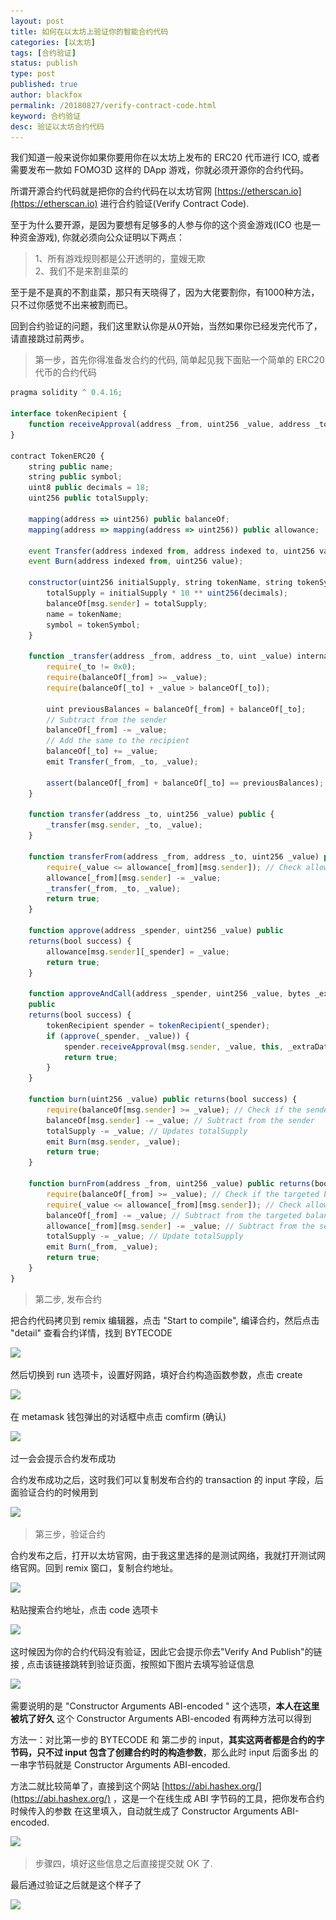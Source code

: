 ```yaml
---
layout: post
title: 如何在以太坊上验证你的智能合约代码
categories: [以太坊]
tags: [合约验证]
status: publish
type: post
published: true
author: blackfox
permalink: /20180827/verify-contract-code.html
keyword: 合约验证
desc: 验证以太坊合约代码
---
```


我们知道一般来说你如果你要用你在以太坊上发布的 ERC20 代币进行 ICO, 或者需要发布一款如 FOMO3D 这样的 DApp 游戏，你就必须开源你的合约代码。

所谓开源合约代码就是把你的合约代码在以太坊官网 [https://etherscan.io](https://etherscan.io) 进行合约验证(Verify Contract Code).

至于为什么要开源，是因为要想有足够多的人参与你的这个资金游戏(ICO 也是一种资金游戏), 你就必须向公众证明以下两点：

> 1、所有游戏规则都是公开透明的，童嫂无欺 <br />
2、我们不是来割韭菜的

至于是不是真的不割韭菜，那只有天晓得了，因为大佬要割你，有1000种方法，只不过你感觉不出来被割而已。

回到合约验证的问题，我们这里默认你是从0开始，当然如果你已经发完代币了，请直接跳过前两步。

> 第一步，首先你得准备发合约的代码, 简单起见我下面贴一个简单的 ERC20 代币的合约代码

```javascript
pragma solidity ^ 0.4.16;

interface tokenRecipient {
    function receiveApproval(address _from, uint256 _value, address _token, bytes _extraData) external;
}

contract TokenERC20 {
    string public name;
    string public symbol;
    uint8 public decimals = 18; 
    uint256 public totalSupply;

    mapping(address => uint256) public balanceOf;
    mapping(address => mapping(address => uint256)) public allowance;

    event Transfer(address indexed from, address indexed to, uint256 value);
    event Burn(address indexed from, uint256 value);

    constructor(uint256 initialSupply, string tokenName, string tokenSymbol) public {
        totalSupply = initialSupply * 10 ** uint256(decimals);
        balanceOf[msg.sender] = totalSupply;
        name = tokenName; 
        symbol = tokenSymbol;
    }

    function _transfer(address _from, address _to, uint _value) internal {
        require(_to != 0x0);
        require(balanceOf[_from] >= _value);
        require(balanceOf[_to] + _value > balanceOf[_to]);

        uint previousBalances = balanceOf[_from] + balanceOf[_to];
        // Subtract from the sender
        balanceOf[_from] -= _value;
        // Add the same to the recipient
        balanceOf[_to] += _value;
        emit Transfer(_from, _to, _value);

        assert(balanceOf[_from] + balanceOf[_to] == previousBalances);
    }

    function transfer(address _to, uint256 _value) public {
        _transfer(msg.sender, _to, _value);
    }

    function transferFrom(address _from, address _to, uint256 _value) public returns(bool success) {
        require(_value <= allowance[_from][msg.sender]); // Check allowance
        allowance[_from][msg.sender] -= _value;
        _transfer(_from, _to, _value);
        return true;
    }

    function approve(address _spender, uint256 _value) public
    returns(bool success) {
        allowance[msg.sender][_spender] = _value;
        return true;
    }

    function approveAndCall(address _spender, uint256 _value, bytes _extraData)
    public
    returns(bool success) {
        tokenRecipient spender = tokenRecipient(_spender);
        if (approve(_spender, _value)) {
            spender.receiveApproval(msg.sender, _value, this, _extraData);
            return true;
        }
    }

    function burn(uint256 _value) public returns(bool success) {
        require(balanceOf[msg.sender] >= _value); // Check if the sender has enough
        balanceOf[msg.sender] -= _value; // Subtract from the sender
        totalSupply -= _value; // Updates totalSupply
        emit Burn(msg.sender, _value);
        return true;
    }

    function burnFrom(address _from, uint256 _value) public returns(bool success) {
        require(balanceOf[_from] >= _value); // Check if the targeted balance is enough
        require(_value <= allowance[_from][msg.sender]); // Check allowance
        balanceOf[_from] -= _value; // Subtract from the targeted balance
        allowance[_from][msg.sender] -= _value; // Subtract from the sender's allowance
        totalSupply -= _value; // Update totalSupply
        emit Burn(_from, _value);
        return true;
    }
}
```

> 第二步, 发布合约

把合约代码拷贝到 remix 编辑器，点击 "Start to compile", 编译合约，然后点击 "detail" 查看合约详情，找到 BYTECODE

<img class="img-view" data-src="/images/2018/08/step-1.png" src="/images/1px.png" />

然后切换到 run 选项卡，设置好网路，填好合约构造函数参数，点击 create

<img class="img-view" data-src="/images/2018/08/step-2.png" src="/images/1px.png" />

在 metamask 钱包弹出的对话框中点击 comfirm (确认)

<img class="img-view" data-src="/images/2018/08/step-3.png" src="/images/1px.png" />

过一会会提示合约发布成功

合约发布成功之后，这时我们可以复制发布合约的 transaction 的 input 字段，后面验证合约的时候用到

<img class="img-view" data-src="/images/2018/08/step-3-3.png" src="/images/1px.png" />

> 第三步，验证合约

合约发布之后，打开以太坊官网，由于我这里选择的是测试网络，我就打开测试网络官网。回到 remix 窗口，复制合约地址。

<img class="img-view" data-src="/images/2018/08/step-3-1.png" src="/images/1px.png" />

粘贴搜索合约地址，点击 code 选项卡

<img class="img-view" data-src="/images/2018/08/step-3-5.png" src="/images/1px.png" />

这时候因为你的合约代码没有验证，因此它会提示你去"Verify And Publish"的链接 , 点击该链接跳转到验证页面，按照如下图片去填写验证信息

<img class="img-view" data-src="/images/2018/08/step-3-2.png" src="/images/1px.png" />

需要说明的是 "Constructor Arguments ABI-encoded " 这个选项，__本人在这里被坑了好久__  这个 Constructor Arguments ABI-encoded 有两种方法可以得到

方法一：对比第一步的 BYTECODE 和 第二步的 input，__其实这两者都是合约的字节码，只不过 input 包含了创建合约时的构造参数__，那么此时 input 后面多出
的一串字节码就是 Constructor Arguments ABI-encoded.

方法二就比较简单了，直接到这个网站 [https://abi.hashex.org/](https://abi.hashex.org/) ，这是一个在线生成 ABI 字节码的工具，把你发布合约时候传入的参数
在这里填入，自动就生成了 Constructor Arguments ABI-encoded.

<img class="img-view" data-src="/images/2018/08/step-3-4.png" src="/images/1px.png" />

> 步骤四，填好这些信息之后直接提交就 OK 了.

最后通过验证之后就是这个样子了

<img class="img-view" data-src="/images/2018/08/step-4.png" src="/images/1px.png" />










